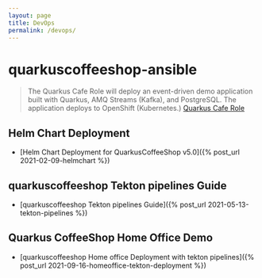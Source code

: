 ```yaml
---
layout: page
title: DevOps
permalink: /devops/
---
```


# quarkuscoffeeshop-ansible
> The Quarkus Cafe Role will deploy an event-driven demo application built with Quarkus, AMQ Streams (Kafka), and PostgreSQL. The application deploys to OpenShift (Kubernetes.) 
[Quarkus Cafe Role](https://github.com/quarkuscoffeeshop/quarkuscoffeeshop-ansible)

## Helm Chart Deployment
* [Helm Chart Deployment for QuarkusCoffeeShop v5.0]({% post_url 2021-02-09-helmchart %})

## quarkuscoffeeshop Tekton pipelines Guide
* [quarkuscoffeeshop Tekton pipelines Guide]({% post_url 2021-05-13-tekton-pipelines %})

## Quarkus CoffeeShop Home Office Demo
* [quarkuscoffeeshop Home office Deployment with tekton pipelines]({% post_url 2021-09-16-homeoffice-tekton-deployment %})